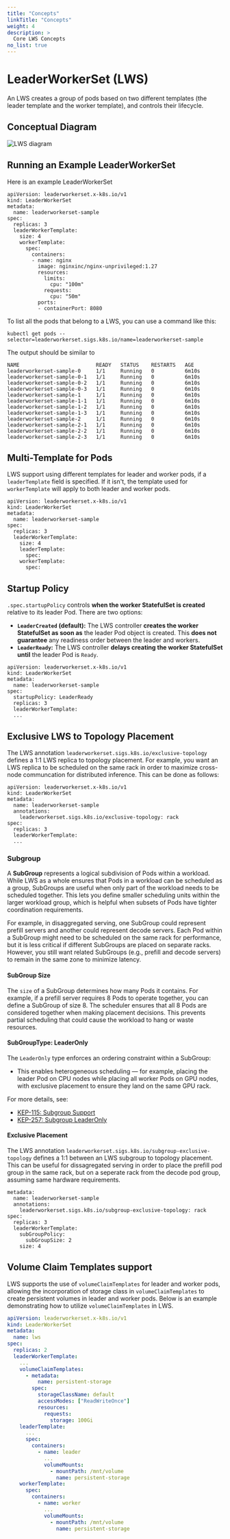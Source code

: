 ```yaml
---
title: "Concepts"
linkTitle: "Concepts"
weight: 4
description: >
  Core LWS Concepts
no_list: true
---
```


# LeaderWorkerSet (LWS)
An LWS creates a group of pods based on two different templates (the leader template and the worker template), and controls their lifecycle.

## Conceptual Diagram

![LWS diagram](../../images/concept.png)

## Running an Example LeaderWorkerSet

Here is an example LeaderWorkerSet

```
apiVersion: leaderworkerset.x-k8s.io/v1
kind: LeaderWorkerSet
metadata:
  name: leaderworkerset-sample
spec:
  replicas: 3
  leaderWorkerTemplate:
    size: 4
    workerTemplate:
      spec:
        containers:
        - name: nginx
          image: nginxinc/nginx-unprivileged:1.27
          resources:
            limits:
              cpu: "100m"
            requests:
              cpu: "50m"
          ports:
          - containerPort: 8080
```

To list all the pods that belong to a LWS, you can use a command like this:

```
kubectl get pods --selector=leaderworkerset.sigs.k8s.io/name=leaderworkerset-sample
```

The output should be similar to

```
NAME                         READY   STATUS    RESTARTS   AGE
leaderworkerset-sample-0     1/1     Running   0          6m10s
leaderworkerset-sample-0-1   1/1     Running   0          6m10s
leaderworkerset-sample-0-2   1/1     Running   0          6m10s
leaderworkerset-sample-0-3   1/1     Running   0          6m10s
leaderworkerset-sample-1     1/1     Running   0          6m10s
leaderworkerset-sample-1-1   1/1     Running   0          6m10s
leaderworkerset-sample-1-2   1/1     Running   0          6m10s
leaderworkerset-sample-1-3   1/1     Running   0          6m10s
leaderworkerset-sample-2     1/1     Running   0          6m10s
leaderworkerset-sample-2-1   1/1     Running   0          6m10s
leaderworkerset-sample-2-2   1/1     Running   0          6m10s
leaderworkerset-sample-2-3   1/1     Running   0          6m10s
```

## Multi-Template for Pods
LWS support using different templates for leader and worker pods, if a `leaderTemplate` field is specified. If it isn't, the template used for
`workerTemplate` will apply to both leader and worker pods.

```
apiVersion: leaderworkerset.x-k8s.io/v1
kind: LeaderWorkerSet
metadata:
  name: leaderworkerset-sample
spec:
  replicas: 3
  leaderWorkerTemplate:
    size: 4
    leaderTemplate:
      spec:
    workerTemplate:
      spec:
```

## Startup Policy
`.spec.startupPolicy` controls **when the worker StatefulSet is created** relative to its leader Pod. There are two options:

- **`LeaderCreated` (default):** The LWS controller **creates the worker StatefulSet as soon as** the leader Pod object is created. This **does not guarantee** any readiness order between the leader and workers.
- **`LeaderReady`:** The LWS controller **delays creating the worker StatefulSet until** the leader Pod is `Ready`.

```
apiVersion: leaderworkerset.x-k8s.io/v1
kind: LeaderWorkerSet
metadata:
  name: leaderworkerset-sample
spec:
  startupPolicy: LeaderReady
  replicas: 3
  leaderWorkerTemplate:
  ...
```

## Exclusive LWS to Topology Placement
The LWS annotation `leaderworkerset.sigs.k8s.io/exclusive-topology` defines a 1:1 LWS replica to topology placement. For example,
you want an LWS replica to be scheduled on the same rack in order to maximize cross-node communcation for distributed inference. This
can be done as follows:

```
apiVersion: leaderworkerset.x-k8s.io/v1
kind: LeaderWorkerSet
metadata:
  name: leaderworkerset-sample
  annotations:
    leaderworkerset.sigs.k8s.io/exclusive-topology: rack
spec:
  replicas: 3
  leaderWorkerTemplate:
  ...
```

### Subgroup
A **SubGroup** represents a logical subdivision of Pods within a workload. While LWS as a whole ensures that Pods in a workload can be scheduled as a group, SubGroups are useful when only part of the workload needs to be scheduled together. This lets you define smaller scheduling units within the larger workload group, which is helpful when subsets of Pods have tighter coordination requirements.

For example, in disaggregated serving, one SubGroup could represent prefill servers and another could represent decode servers. Each Pod within a SubGroup might need to be scheduled on the same rack for performance, but it is less critical if different SubGroups are placed on separate racks. However, you still want related SubGroups (e.g., prefill and decode servers) to remain in the same zone to minimize latency.

#### SubGroup Size
The `size` of a SubGroup determines how many Pods it contains. For example, if a prefill server requires 8 Pods to operate together, you can define a SubGroup of size 8. The scheduler ensures that all 8 Pods are considered together when making placement decisions. This prevents partial scheduling that could cause the workload to hang or waste resources.

#### SubGroupType: LeaderOnly

The `LeaderOnly` type enforces an ordering constraint within a SubGroup:

- This enables heterogeneous scheduling — for example, placing the leader Pod on CPU nodes while placing all worker Pods on GPU nodes, with exclusive placement to ensure they land on the same GPU rack.

For more details, see:
- [KEP-115: Subgroup Support](https://github.com/kubernetes-sigs/lws/tree/main/keps/115-Subgroup-support)
- [KEP-257: Subgroup LeaderOnly](https://github.com/kubernetes-sigs/lws/blob/main/keps/257-Subgroup-leader-only/README.md)

#### Exclusive Placement
The LWS annotation `leaderworkerset.sigs.k8s.io/subgroup-exclusive-topology` defines a 1:1 between an LWS subgroup to topology placement. This can
be useful for dissagregated serving in order to place the prefill pod group in the same rack, but on a seperate rack from the decode pod group, assuming
same hardware requirements.

```
metadata:
  name: leaderworkerset-sample
  annotations:
    leaderworkerset.sigs.k8s.io/subgroup-exclusive-topology: rack
spec:
  replicas: 3
  leaderWorkerTemplate:
    subGroupPolicy:
      subGroupSize: 2
    size: 4
```

## Volume Claim Templates support
LWS supports the use of `volumeClaimTemplates` for leader and worker pods, allowing the incorporation of storage class in `volumeClaimTemplates` to create persistent volumes in leader and worker pods. Below is an example demonstrating how to utilize `volumeClaimTemplates` in LWS.

```yaml
apiVersion: leaderworkerset.x-k8s.io/v1
kind: LeaderWorkerSet
metadata:
  name: lws
spec:
  replicas: 2
  leaderWorkerTemplate:
    ...
    volumeClaimTemplates:
      - metadata:
          name: persistent-storage
        spec:
          storageClassName: default
          accessModes: ["ReadWriteOnce"]
          resources:
            requests:
              storage: 100Gi
    leaderTemplate:
      ...
      spec:
        containers:
          - name: leader
            ...
            volumeMounts:
              - mountPath: /mnt/volume
                name: persistent-storage
    workerTemplate:
      spec:
        containers:
          - name: worker
            ...
            volumeMounts:
              - mountPath: /mnt/volume
                name: persistent-storage
```